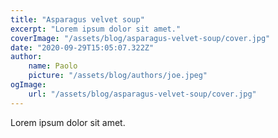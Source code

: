 ```yaml
---
title: "Asparagus velvet soup"
excerpt: "Lorem ipsum dolor sit amet."
coverImage: "/assets/blog/asparagus-velvet-soup/cover.jpg"
date: "2020-09-29T15:05:07.322Z"
author:
    name: Paolo
    picture: "/assets/blog/authors/joe.jpeg"
ogImage:
    url: "/assets/blog/asparagus-velvet-soup/cover.jpg"
---
```


Lorem ipsum dolor sit amet.
